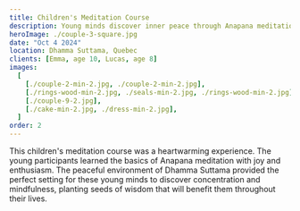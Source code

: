 ```yaml
---
title: Children's Meditation Course
description: Young minds discover inner peace through Anapana meditation in the serene natural setting of Dhamma Suttama.
heroImage: ./couple-3-square.jpg
date: "Oct 4 2024"
location: Dhamma Suttama, Quebec
clients: [Emma, age 10, Lucas, age 8]
images:
  [
    [./couple-2-min-2.jpg, ./couple-2-min-2.jpg],
    [./rings-wood-min-2.jpg, ./seals-min-2.jpg, ./rings-wood-min-2.jpg],
    [./couple-9-2.jpg],
    [./cake-min-2.jpg, ./dress-min-2.jpg],
  ]
order: 2
---
```


This children's meditation course was a heartwarming experience. The young participants learned the basics of Anapana meditation with joy and enthusiasm. The peaceful environment of Dhamma Suttama provided the perfect setting for these young minds to discover concentration and mindfulness, planting seeds of wisdom that will benefit them throughout their lives.
